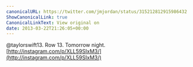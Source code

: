 ```yaml
---
canonicalURL: https://twitter.com/jmjordan/status/315212812915986432
ShowCanonicalLink: true
CanonicalLinkText: View original on
date: 2013-03-22T21:26:05+00:00
---
```

@taylorswift13. Row 13. Tomorrow night. [http://instagram.com/p/XLL59SIxM3/](http://instagram.com/p/XLL59SIxM3/)